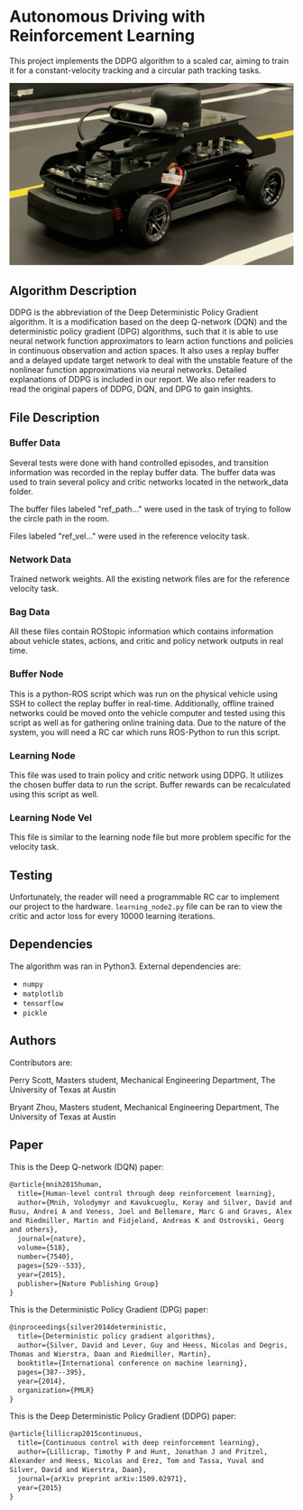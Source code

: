
# Autonomous Driving with Reinforcement Learning 

This project implements the DDPG algorithm to a scaled car, aiming to train it for a constant-velocity tracking and a circular path tracking tasks.

![](Readme_file/QCar.jpg)

## Algorithm Description

DDPG is the abbreviation of the Deep Deterministic Policy Gradient algorithm. It is a modification based on the deep Q-network (DQN) and the deterministic policy gradient (DPG) algorithms, such that it is able to use neural network function approximators to learn action functions and policies in continuous observation and action spaces. It also uses a replay buffer and a delayed update target network to deal with the unstable feature of the nonlinear function approximations via neural networks. Detailed explanations of DDPG is included in our report. We also refer readers to read the original papers of DDPG, DQN, and DPG to gain insights.

## File Description

### Buffer Data

Several tests were done with hand controlled episodes, and transition information was recorded in the replay buffer data. The buffer data was used to train several policy and critic networks located in the network_data folder.

The buffer files labeled "ref_path..." were used in the task of trying to follow the circle path in the room. 

Files labeled "ref_vel..." were used in the reference velocity task.

### Network Data

Trained network weights. All the existing network files are for the reference velocity task.

### Bag Data

All these files contain ROStopic information which contains information about vehicle states, actions, and critic and policy network outputs in real time.

### Buffer Node

This is a python-ROS script which was run on the physical vehicle using SSH to collect the replay buffer in real-time. Additionally, offline trained networks could be moved onto the vehicle computer and tested using this script as well as for gathering online training data. Due to the nature of the system, you will need a RC car which runs ROS-Python to run this script.

### Learning Node

This file was used to train policy and critic network using DDPG. It utilizes the chosen buffer data to run the script. Buffer rewards can be recalculated using this script as well.

### Learning Node Vel

This file is similar to the learning node file but more problem specific for the velocity task.

## Testing

Unfortunately, the reader will need a programmable RC car to implement our project to the hardware. `learning_node2.py` file can be ran to view the critic and actor loss for every 10000 learning iterations.

## Dependencies

The algorithm was ran in Python3. External dependencies are:

* `numpy` 
* `matplotlib` 
* `tensorflow`
* `pickle`

## Authors

Contributors are:

Perry Scott, Masters student, Mechanical Engineering Department, The University of Texas at Austin

Bryant Zhou, Masters student, Mechanical Engineering Department, The University of Texas at Austin

## Paper

This is the Deep Q-network (DQN) paper:
```
@article{mnih2015human,
  title={Human-level control through deep reinforcement learning},
  author={Mnih, Volodymyr and Kavukcuoglu, Koray and Silver, David and Rusu, Andrei A and Veness, Joel and Bellemare, Marc G and Graves, Alex and Riedmiller, Martin and Fidjeland, Andreas K and Ostrovski, Georg and others},
  journal={nature},
  volume={518},
  number={7540},
  pages={529--533},
  year={2015},
  publisher={Nature Publishing Group}
}
```

This is the Deterministic Policy Gradient (DPG) paper:
```
@inproceedings{silver2014deterministic,
  title={Deterministic policy gradient algorithms},
  author={Silver, David and Lever, Guy and Heess, Nicolas and Degris, Thomas and Wierstra, Daan and Riedmiller, Martin},
  booktitle={International conference on machine learning},
  pages={387--395},
  year={2014},
  organization={PMLR}
}
```

This is the Deep Deterministic Policy Gradient (DDPG) paper:
```
@article{lillicrap2015continuous,
  title={Continuous control with deep reinforcement learning},
  author={Lillicrap, Timothy P and Hunt, Jonathan J and Pritzel, Alexander and Heess, Nicolas and Erez, Tom and Tassa, Yuval and Silver, David and Wierstra, Daan},
  journal={arXiv preprint arXiv:1509.02971},
  year={2015}
}
```



